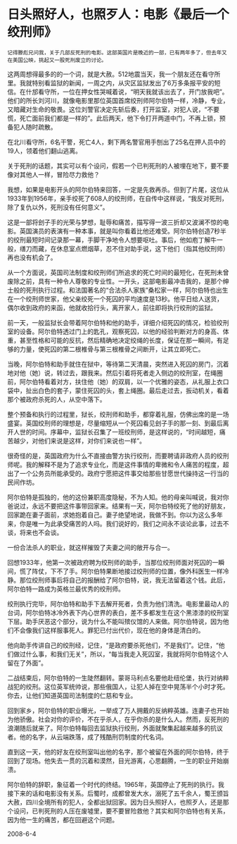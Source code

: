 # 日头照好人，也照歹人：电影《最后一个绞刑师》

    记得滕彪兄问我，关于几部反死刑的电影。这部英国片是晚近的一部，已有两年多了，但去年又在美国公映，挑起又一股死刑废立的讨论。
    
   这两周想得最多的的一个词，就是大赦。512地震当天，我一个朋友还在看守所里。我就特别看监狱的新闻，一周之内，从灾区监狱发出了6万多条报平安的短信。在什邡看守所，一位在押女性哭喊着说，“明天我就该出去了，开门放我吧”。他们的所长刘河川，就像电影里那位英国首席绞刑师阿尔伯特一样，冷静，专业，又暗藏对生命的敬畏。这位刘警官决定先斩后奏，打开监室，对犯人说，“不要慌，死亡面前我们都是一样的”。此后两天，他下令打开两道中门，不再上锁，预备犯人随时疏散。
   
   在北川看守所，6名干警，死亡4人，剩下两名警官用手刨出了25名在押人员中的19人，领着他们翻山逃离。
   
   关于死刑的话题，其实可以有个设问，假若一个已判死刑的人被埋在地下，要不要像对其他人一样，冒险尽力救他？
   
   我想，如果是电影开头的阿尔伯特来回答，一定是先救再杀。但到了片尾，这位从1933年到1956年，亲手绞死了608人的绞刑师，在自传中这样说，“我反对死刑，除了复仇以外，死刑没有任何意义”。

   这是一部将刽子手的光荣与梦想，耻辱和痛苦，描写得一波三折却又波澜不惊的电影。英国演员的表演有一种本事，就是叫你看着比他还难受。阿尔伯特创造7秒半的绞刑最短时间记录那一幕，手脚干净地令人想要呕吐。事后，他如庖丁解牛一般，缮刀而藏，在休息室点燃烟草，忍不住对助手说，这下他们（指其他绞刑师）再也没有机会了。
   
   从一个方面说，英国司法制度和绞刑师们所追求的死亡时间的最短化，在死刑未曾废除之前，具有一种令人尊敬的专业性。一开头，这部电影最冲击我的，是那个绅士般的死刑执行过程。和法国著名的“合法杀人家族”桑松家一样，阿尔伯特也出生在一个绞刑师世家，他父亲绞死一个死囚的平均速度是13秒。他平日给人送货，偶尔收到政府的来函，他就收拾行头，离开家人，前往即将执行绞刑的监狱。
   
   前一天，一般监狱长会带着阿尔伯特和他的助手，详细介绍死囚的情况，检验绞刑室的设备。阿尔伯特透过门上的匙孔，观察死囚，以他的经验判断对方的身高、体重，甚至性格和可能的反抗，然后精确地决定绞绳的长度，保证在那一瞬间，有足够的力量，使死囚的第二根椎骨与第三根椎骨之间断开，让其立即死亡。
   
   当晚，阿尔伯特和助手就住在狱中，等待第二天清晨，突然进入死囚的房门，沉着地对他（她）说，转过去，跟我来。然后引着将死者走入侧边的绞刑室，在绳圈前，阿尔伯特看着对方，扶住他（她）的双肩，以一个优雅的姿态，从礼服上衣口袋中，扯出白色的套子，蒙住死囚的头，套上绳圈。最后走过去，扳动机关，看着那个被政府杀死的人，从空中落下。
   
   整个预备和执行的过程里，狱长，绞刑师和助手，都穿着礼服，仿佛出席的是一场盛宴。英国绞刑师的理想是，尽量缩短从一个死囚看见刽子手的那一刻、到最后离开人世的时间。序幕中，监狱长召集了一班绞刑师，是这样说的，“时间越短，痛苦越少，对他们来说是这样，对你们来说也一样”。
   
   很奇怪的是，英国政府为什么不直接由警方执行绞刑，而要聘请非政府人员的绞刑师呢。我的解释不是为了追求专业化，而是这件事情的卑微和令人痛苦的程度，超出了一个公务员所能承受的。政府宁愿把这件事交给那些甘愿世代操持这一行当的民间作坊。
   
   阿尔伯特是孤独的，他的这份兼职高度隐秘，不为人知。他的母亲叫喊说，我对你爸说过，永远不要把这件事带回家来。结果有一天，阿尔伯特绞死了他的好朋友，回家跪在妻子面前，求她抱着自己。妻子绝望地说，我做不到。你以为这么多年来，你是唯一为此承受痛苦的人吗。我们说好的，我们之间永不谈论此事，过去不谈，将来也不会谈。
   
   一份合法杀人的职业，就这样摧毁了夫妻之间的敞开与合一。
   
   回想1933年，他第一次被政府聘为绞刑师的助手，当那位绞刑师面对死囚的一瞬间，慌了阵仗，下不了手。阿尔伯特果断地接过绞刑师的位置，像外科医生一样冷静。那位绞刑师事后将自己的报酬给了阿尔伯特，说，我无法留着这个钱。此后，阿尔伯特一路成为英格兰最优秀的绞刑师。
   
   绞刑执行完毕，阿尔伯特和助手下去解开死者，负责为他们清洗。电影里最动人的台词，阿尔伯特冰冷外表下内心世界的表白，差不多都发生在这个黑漆漆的绞刑室下层。助手厌恶这个部分，说为什么不能叫殡仪馆的人来做。阿尔伯特说，因为他们不会像我们这样服事死人。罪犯已付出代价，现在他的身体是清白的。
   
   他向助手传讲自己的绞刑经，记住，“是政府要杀死他们，不是我们”。记住，“他们做过什么事，和我们无关”，所以，“每当我走入死囚室，我就将阿尔伯特这个人留在了外面”。
   
   二战结束后，阿尔伯特的一生陡然翻转。蒙哥马利点名要他赴纽伦堡，执行对纳粹战犯的绞刑。这位英军统帅说，那些俄国人，让犯人掉在空中晃荡半个小时才死。你去，让他们知道英国司法制度的仁慈和专业。
   
   回到家乡，阿尔伯特的职业曝光，一举成了万人拥戴的反纳粹英雄。连妻子也开始为他骄傲。社会对你的评价，不在乎杀人，在乎你杀的是什么人。然而，反死刑的浪潮随后就来了。阿尔伯特每回去监狱执行绞刑，外面就聚集起越来越多的抗议者。他的名字，从云端跌落，成了残酷刑罚制度的代名词。
   
   直到这一天，他的好友在绞刑室叫出他的名字，那个被留在外面的阿尔伯特，终于回到了现场。他失去一贯的沉着和漠然，目光游离，心思翻腾，一生的职业开始崩溃。
   
   阿尔伯特的辞职，象征着一个时代的终结。1965年，英国停止了死刑的执行。我接下来的话和电影没有关系。后蜀时，成都曾发大水，溺死了五千余人，蜀王颁旨大赦，四川全境所有的犯人，全都出狱回家。因为日头照好人，也照歹人，还是那个设问，已判死刑的人压在废墟里，要不要冒险救他？其实和阿尔伯特也有关系，因为他一生的痛苦，都在回避这个问题。
   
   2008-6-4
